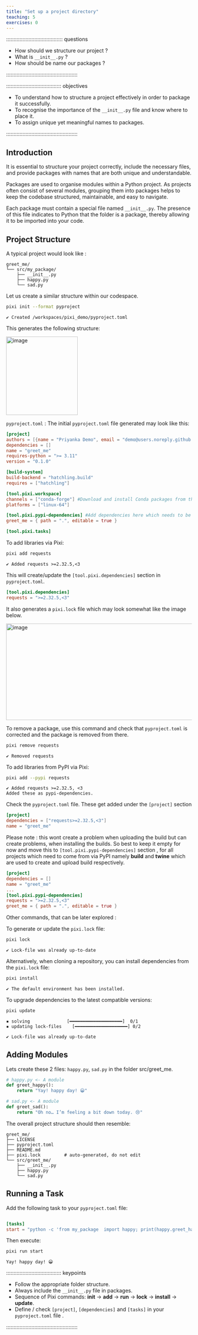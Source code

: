 ```yaml
---
title: "Set up a project directory"
teaching: 5
exercises: 0
---
```


:::::::::::::::::::::::::::::::::::::: questions

- How should we  structure our project ?
- What is `__init__.py` ?
- How should be name our packages ?
  

::::::::::::::::::::::::::::::::::::::::::::::::

::::::::::::::::::::::::::::::::::::: objectives

- To understand how to structure a project effectively in order to package it successfully.
- To recognise the importance of the `__init__.py` file and know where to place it.
- To assign unique yet meaningful names to packages.

::::::::::::::::::::::::::::::::::::::::::::::::

## Introduction

It is essential to structure your project correctly, include the necessary files, and provide packages with names that are both unique and understandable.

Packages are used to organise modules within a Python project. As projects often consist of several modules, grouping them into packages helps to keep the codebase structured, maintainable, and easy to navigate.

Each package must contain a special file named `__init__.py`. The presence of this file indicates to Python that the folder is a package, thereby allowing it to be imported into your code.

## Project Structure
A typical project would look like :
```
greet_me/
└── src/my_package/
    ├── __init__.py
    ├── happy.py
    └── sad.py
```
Let us create a similar structure within our codespace.
```bash
pixi init --format pyproject
```
```output
✔ Created /workspaces/pixi_demo/pyproject.toml
```

This generates the following structure:

<img width="194" height="213" alt="image" src="https://github.com/user-attachments/assets/cf77b5b3-2b66-413e-9d80-f67ecebc45fa" />


`pyproject.toml` : The initial `pyproject.toml` file generated may look like this:

```toml
[project]
authors = [{name = "Priyanka Demo", email = "demo@users.noreply.github.com"}]
dependencies = []
name = "greet_me"
requires-python = ">= 3.11"
version = "0.1.0"

[build-system]
build-backend = "hatchling.build"
requires = ["hatchling"]

[tool.pixi.workspace]
channels = ["conda-forge"] #Download and install Conda packages from the conda-forge channel
platforms = ["linux-64"]

[tool.pixi.pypi-dependencies] #Add dependencies here which needs to be installed from PyPI
greet_me = { path = ".", editable = true }

[tool.pixi.tasks]
```

To add libraries via Pixi:
```bash
pixi add requests
```
```output
✔ Added requests >=2.32.5,<3
```
This will create/update the `[tool.pixi.dependencies]` section in `pyproject.toml`.

```toml
[tool.pixi.dependencies]
requests = ">=2.32.5,<3"
```
It also generates a `pixi.lock` file which may look somewhat like the image below.

<img width="590" height="262" alt="image" src="https://github.com/user-attachments/assets/3955c422-99ab-4690-a54f-b0c66decfa61" />


To remove a package, use this command and check that `pyproject.toml` is corrected and the package is removed from there.
```bash
pixi remove requests
```
```output
✔ Removed requests
```
To add libraries from PyPI via Pixi:
```bash
pixi add --pypi requests
```
```output
✔ Added requests >=2.32.5, <3
Added these as pypi-dependencies.
```
Check the `pyproject.toml` file. These get added under the `[project]` section 
```toml
[project]
dependencies = ["requests>=2.32.5,<3"]
name = "greet_me"
```
Please note : this wont create a problem when uploading the build but can create problems, when installing the builds.
So best to keep it empty for now and move this to `[tool.pixi.pypi-dependencies]` section , for all projects which need to come from via PyPI namely **build** and **twine** which are used to create and upload build respectively.
```toml
[project]
dependencies = []
name = "greet_me"
...
[tool.pixi.pypi-dependencies]
requests = ">=2.32.5,<3"
greet_me = { path = ".", editable = true }
```

Other commands, that can be later explored : 

To generate or update the `pixi.lock` file:
```bash
pixi lock
```
```output
✔ Lock-file was already up-to-date
```
Alternatively, when cloning a repository, you can install dependencies from the `pixi.lock` file:
```bash
pixi install
```
```output
✔ The default environment has been installed.
```
To upgrade dependencies to the latest compatible versions: 
```bash
pixi update
```
```output
▪ solving              [━━━━━━━━━━━━━━━━━━━━]  0/1
▪ updating lock-files    [━━━━━━━━━━━━━━━━━━━━] 0/2
```
```output
✔ Lock-file was already up-to-date
```
## Adding Modules
Lets create these 2 files: `happy.py`, `sad.py` in the folder src/greet_me.

```python
# happy.py <- A module
def greet_happy():
    return "Yay! happy day! 😀"
```
```python
# sad.py <- A module
def greet_sad():
    return "Oh no… I’m feeling a bit down today. 😢"
```
The overall project structure should then resemble:
```
greet_me/
├── LICENSE
├── pyproject.toml
├── README.md
├── pixi.lock         # auto-generated, do not edit
└── src/greet_me/
    ├── __init__.py
    ├── happy.py
    └── sad.py
```
## Running a Task
Add the following task to your `pyproject.toml` file:

```toml

[tasks]
start = "python -c 'from my_package  import happy; print(happy.greet_happy())'"
```
Then execute:
```bash
pixi run start
```
```output
Yay! happy day! 😀
```
::::::::::::::::::::::::::::::::::::: keypoints
- Follow the appropriate folder structure.
- Always include the `__init__.py` file in packages.
- Sequence of Pixi commands: **init** → **add** → **run** → **lock** → **install** → **update**.
- Define / check `[project]`, `[dependencies]` and `[tasks]` in your `pyproject.toml` file .
  
::::::::::::::::::::::::::::::::::::::::::::::::

